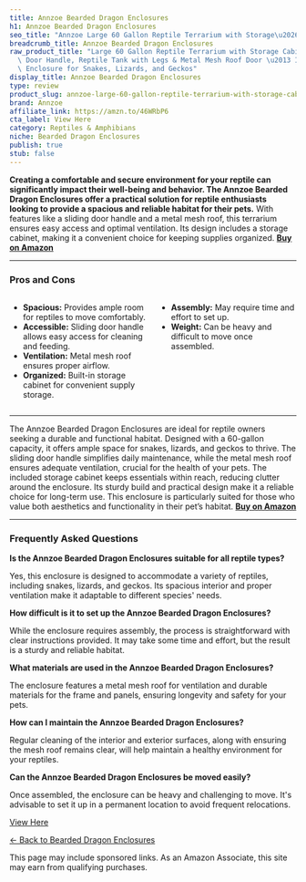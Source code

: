 ```yaml
---
title: Annzoe Bearded Dragon Enclosures
h1: Annzoe Bearded Dragon Enclosures
seo_title: "Annzoe Large 60 Gallon Reptile Terrarium with Storage\u2026"
breadcrumb_title: Annzoe Bearded Dragon Enclosures
raw_product_title: "Large 60 Gallon Reptile Terrarium with Storage Cabinet and Sliding\
  \ Door Handle, Reptile Tank with Legs & Metal Mesh Roof Door \u2013 Ideal Habitat\
  \ Enclosure for Snakes, Lizards, and Geckos"
display_title: Annzoe Bearded Dragon Enclosures
type: review
product_slug: annzoe-large-60-gallon-reptile-terrarium-with-storage-cabinet-and-slidi-ba2174ce
brand: Annzoe
affiliate_link: https://amzn.to/46WRbP6
cta_label: View Here
category: Reptiles & Amphibians
niche: Bearded Dragon Enclosures
publish: true
stub: false
---
```


<div id="intro" class="full-width">
  <p><strong>Creating a comfortable and secure environment for your reptile can significantly impact their well-being and behavior. The Annzoe Bearded Dragon Enclosures offer a practical solution for reptile enthusiasts looking to provide a spacious and reliable habitat for their pets.</strong> With features like a sliding door handle and a metal mesh roof, this terrarium ensures easy access and optimal ventilation. Its design includes a storage cabinet, making it a convenient choice for keeping supplies organized. <a href="https://amzn.to/46WRbP6" rel="nofollow sponsored noopener" target="_blank"><strong>Buy on Amazon</strong></a></p>
</div>

<hr />
<h3 id="pros-cons">Pros and Cons</h3>
<div class="pc-grid" style="display:grid;grid-template-columns:1fr 1fr;gap:16px;">
  <ul>
    <li><strong>Spacious:</strong> Provides ample room for reptiles to move comfortably.</li>
    <li><strong>Accessible:</strong> Sliding door handle allows easy access for cleaning and feeding.</li>
    <li><strong>Ventilation:</strong> Metal mesh roof ensures proper airflow.</li>
    <li><strong>Organized:</strong> Built-in storage cabinet for convenient supply storage.</li>
  </ul>
  <ul>
    <li><strong>Assembly:</strong> May require time and effort to set up.</li>
    <li><strong>Weight:</strong> Can be heavy and difficult to move once assembled.</li>
  </ul>
</div>
<hr />

<div class="full-width">
  <p>The Annzoe Bearded Dragon Enclosures are ideal for reptile owners seeking a durable and functional habitat. Designed with a 60-gallon capacity, it offers ample space for snakes, lizards, and geckos to thrive. The sliding door handle simplifies daily maintenance, while the metal mesh roof ensures adequate ventilation, crucial for the health of your pets. The included storage cabinet keeps essentials within reach, reducing clutter around the enclosure. Its sturdy build and practical design make it a reliable choice for long-term use. This enclosure is particularly suited for those who value both aesthetics and functionality in their pet’s habitat. <a href="https://amzn.to/46WRbP6" rel="nofollow sponsored noopener" target="_blank"><strong>Buy on Amazon</strong></a></p>
</div>

<hr />
<h3 id="faqs">Frequently Asked Questions</h3>

<p><strong>Is the Annzoe Bearded Dragon Enclosures suitable for all reptile types?</strong></p>
<p>Yes, this enclosure is designed to accommodate a variety of reptiles, including snakes, lizards, and geckos. Its spacious interior and proper ventilation make it adaptable to different species' needs.</p>

<p><strong>How difficult is it to set up the Annzoe Bearded Dragon Enclosures?</strong></p>
<p>While the enclosure requires assembly, the process is straightforward with clear instructions provided. It may take some time and effort, but the result is a sturdy and reliable habitat.</p>

<p><strong>What materials are used in the Annzoe Bearded Dragon Enclosures?</strong></p>
<p>The enclosure features a metal mesh roof for ventilation and durable materials for the frame and panels, ensuring longevity and safety for your pets.</p>

<p><strong>How can I maintain the Annzoe Bearded Dragon Enclosures?</strong></p>
<p>Regular cleaning of the interior and exterior surfaces, along with ensuring the mesh roof remains clear, will help maintain a healthy environment for your reptiles.</p>

<p><strong>Can the Annzoe Bearded Dragon Enclosures be moved easily?</strong></p>
<p>Once assembled, the enclosure can be heavy and challenging to move. It's advisable to set it up in a permanent location to avoid frequent relocations.</p>
<p><a class="btn" href="https://amzn.to/46WRbP6" target="_blank" rel="nofollow sponsored noopener">View Here</a></p>
<p><a href="/roundups/reptiles-amphibians/bearded-dragon-enclosures/">← Back to Bearded Dragon Enclosures</a></p>
<aside class="disclosure">This page may include sponsored links. As an Amazon Associate, this site may earn from qualifying purchases.</aside>
